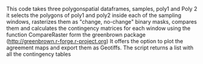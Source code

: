  This code takes three polygonspatial dataframes, samples, poly1 and Poly 2 it selects the polygons of poly1 and poly2 inside each of the sampling windows, rasterizes them as "change, no-change" binary masks, compares them and calculates the contingency matrices for each window using the function CompareRaster form the greenbrown package (http://greenbrown.r-forge.r-project.org) It offers the option to plot the agreement maps and export them as Geotiffs. The script returns a list with all the contingency tables
